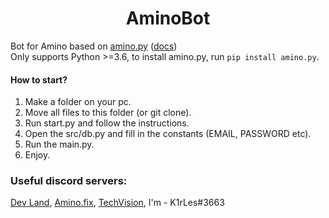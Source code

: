 <h1 align="center">
  AminoBot
</h1>

Bot for Amino based on [amino.py](https://github.com/Slimakoi/Amino.py) ([docs](https://aminopy.readthedocs.io/en/latest/))\
Only supports Python >=3.6, to install amino.py, run `pip install amino.py`.

#### How to start?
1. Make a folder on your pc.
2. Move all files to this folder (or git clone).
3. Run start.py and follow the instructions.
4. Open the src/db.py and fill in the constants (EMAIL, PASSWORD etc).
5. Run the main.py.
6. Enjoy.

### Useful discord servers:
[Dev Land](https://discord.com/invite/68wchgsKdX), [Amino.fix](https://discord.gg/Bf3dpBRJHj), [TechVision](https://discord.gg/JyVZEVXGZE), I'm - K1rLes#3663 
